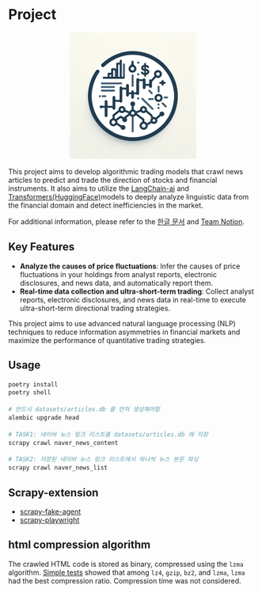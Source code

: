# Project
<p align="center">
    <img src="assets/main.png" alt="Logo">
</p>

This project aims to develop algorithmic trading models that crawl news articles to predict and trade the direction of stocks and financial instruments.
It also aims to utilize the [LangChain-ai](https://github.com/langchain-ai) and [Transformers(HuggingFace)](https://github.com/huggingface/transformers)models to deeply analyze linguistic data from the financial domain and detect inefficiencies in the market.

For additional information, please refer to the [한글 문서](assets/README_KO.md) and [Team Notion](https://www.notion.so/yb98/097de26b8c5f4b5c83a4cd5b18c78103).

## Key Features
- **Analyze the causes of price fluctuations**: Infer the causes of price fluctuations in your holdings from analyst reports, electronic disclosures, and news data, and automatically report them.
- **Real-time data collection and ultra-short-term trading**: Collect analyst reports, electronic disclosures, and news data in real-time to execute ultra-short-term directional trading strategies.

This project aims to use advanced natural language processing (NLP) techniques to reduce information asymmetries in financial markets and maximize the performance of quantitative trading strategies.

## Usage
```bash
poetry install
poetry shell

# 반드시 datasets/articles.db 를 먼저 생성해야함
alembic upgrade head

# TASK1: 네이버 뉴스 링크 리스트를 datasets/articles.db 에 저장
scrapy crawl naver_news_content

# TASK2: 저장된 네이버 뉴스 링크 리스트에서 하나씩 뉴스 본문 파싱
scrapy crawl naver_news_list
```

## Scrapy-extension
- [scrapy-fake-agent](https://github.com/alecxe/scrapy-fake-useragent)
- [scrapy-playwright](https://github.com/scrapy-plugins/scrapy-playwright)

## html compression algorithm

The crawled HTML code is stored as binary, compressed using the `lzma` algorithm. [Simple tests](https://chat.openai.com/share/a0a256b4-6e04-4920-8f4e-7b7285977476) showed that among `lz4`, `gzip`, `bz2`, and `lzma`, `lzma` had the best compression ratio. Compression time was not considered.
